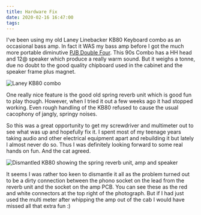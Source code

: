 ```yaml
---
title: Hardware Fix
date: 2020-02-16 16:47:00
tags:
---
```


I've been using my old Laney Linebacker KB80 Keyboard combo as an occasional bass amp. In fact it WAS my bass amp before I got the much more portable diminutive [PJB Double Four](https://pjbworld.com/cms/index.php/product_bg-75/). This 90s Combo has a HH head and 12@ speaker which produce a really warm sound. But it weighs a tonne, due no doubt to the good quality chipboard used in the cabinet and the speaker frame plus magnet.

![Laney KB80 combo](/images/kb80.jpg)

One really nice feature is the good old spring reverb unit which is good fun to play though. However, when I tried it out a few weeks ago it had stopped working. Even rough handling of the KB80 refused to cause the usual cacophony of jangly, springy noises.

So this was a great opportunity to get my screwdriver and multimeter out to see what was up and hopefully fix it. I spent most of my teenage years taking audio and other electrical equipment apart and rebuilding it but lately I almost never do so. Thus I was definitely looking forward to some real hands on fun. And the cat agreed.

![Dismantled KB80 showing the spring reverb unit, amp and speaker](/images/spring-reverb.jpg)

It seems I was rather too keen to dismantle it all as the problem turned out to be a dirty connection between the phono socket on the lead from the reverb unit and the socket on the amp PCB. You can see these as the red and white connectors at the top right of the photograph. But if I had just used the multi meter after whipping the amp out of the cab I would have missed all that extra fun :)